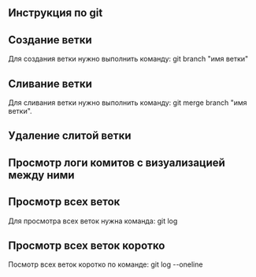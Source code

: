 ## Инструкция по git

## Создание ветки
Для создания ветки нужно выполнить команду:
git branch "имя ветки"

## Сливание ветки
Для сливания ветки нужно выполнить команду:
git merge branch "имя ветки".

## Удаление слитой ветки

## Просмотр логи комитов с визуализацией между ними

## Просмотр всех веток
Для просмотра всех веток нужна команда:
git log

## Просмотр всех веток коротко
Посмотр всех веток коротко по команде:
git log --oneline